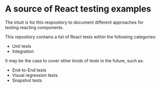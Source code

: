 # A source of React testing examples

The intuit is for this respository to document different approaches for testing reacting components.

This repository contains a list of React tests within the following categories:

- Unit tests
- Integration

It may be the case to cover other kinds of tests in the future, such as:

- End-to-End tests
- Visual regression tests
- Snapshot tests
